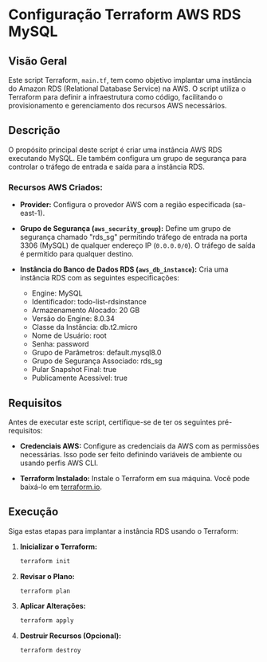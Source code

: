 # Configuração Terraform AWS RDS MySQL

## Visão Geral

Este script Terraform, `main.tf`, tem como objetivo implantar uma instância do Amazon RDS (Relational Database Service) na AWS. O script utiliza o Terraform para definir a infraestrutura como código, facilitando o provisionamento e gerenciamento dos recursos AWS necessários.

## Descrição

O propósito principal deste script é criar uma instância AWS RDS executando MySQL. Ele também configura um grupo de segurança para controlar o tráfego de entrada e saída para a instância RDS.

### Recursos AWS Criados:

- **Provider:** Configura o provedor AWS com a região especificada (sa-east-1).

- **Grupo de Segurança (`aws_security_group`):** Define um grupo de segurança chamado "rds_sg" permitindo tráfego de entrada na porta 3306 (MySQL) de qualquer endereço IP (`0.0.0.0/0`). O tráfego de saída é permitido para qualquer destino.

- **Instância do Banco de Dados RDS (`aws_db_instance`):** Cria uma instância RDS com as seguintes especificações:
  - Engine: MySQL
  - Identificador: todo-list-rdsinstance
  - Armazenamento Alocado: 20 GB
  - Versão do Engine: 8.0.34
  - Classe da Instância: db.t2.micro
  - Nome de Usuário: root
  - Senha: password
  - Grupo de Parâmetros: default.mysql8.0
  - Grupo de Segurança Associado: rds_sg
  - Pular Snapshot Final: true
  - Publicamente Acessível: true

## Requisitos

Antes de executar este script, certifique-se de ter os seguintes pré-requisitos:

- **Credenciais AWS:** Configure as credenciais da AWS com as permissões necessárias. Isso pode ser feito definindo variáveis de ambiente ou usando perfis AWS CLI.

- **Terraform Instalado:** Instale o Terraform em sua máquina. Você pode baixá-lo em [terraform.io](https://www.terraform.io/downloads.html).

## Execução

Siga estas etapas para implantar a instância RDS usando o Terraform:

1. **Inicializar o Terraform:**
    ```bash
    terraform init
    ```

2. **Revisar o Plano:**
    ```bash
    terraform plan
    ```

3. **Aplicar Alterações:**
    ```bash
    terraform apply
    ```

4. **Destruir Recursos (Opcional):**
    ```bash
    terraform destroy
    ```